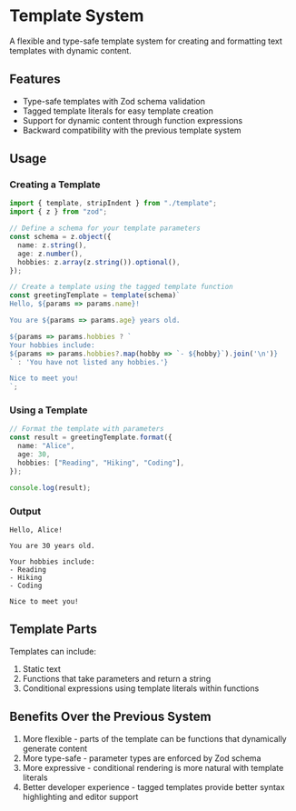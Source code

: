 # Template System

A flexible and type-safe template system for creating and formatting text templates with dynamic content.

## Features

- Type-safe templates with Zod schema validation
- Tagged template literals for easy template creation
- Support for dynamic content through function expressions
- Backward compatibility with the previous template system

## Usage

### Creating a Template

```typescript
import { template, stripIndent } from "./template";
import { z } from "zod";

// Define a schema for your template parameters
const schema = z.object({
  name: z.string(),
  age: z.number(),
  hobbies: z.array(z.string()).optional(),
});

// Create a template using the tagged template function
const greetingTemplate = template(schema)`
Hello, ${params => params.name}!

You are ${params => params.age} years old.

${params => params.hobbies ? `
Your hobbies include:
${params => params.hobbies?.map(hobby => `- ${hobby}`).join('\n')}
` : 'You have not listed any hobbies.'}

Nice to meet you!
`;
```

### Using a Template

```typescript
// Format the template with parameters
const result = greetingTemplate.format({
  name: "Alice",
  age: 30,
  hobbies: ["Reading", "Hiking", "Coding"],
});

console.log(result);
```

### Output

```
Hello, Alice!

You are 30 years old.

Your hobbies include:
- Reading
- Hiking
- Coding

Nice to meet you!
```

## Template Parts

Templates can include:

1. Static text
2. Functions that take parameters and return a string
3. Conditional expressions using template literals within functions

## Benefits Over the Previous System

1. More flexible - parts of the template can be functions that dynamically generate content
2. More type-safe - parameter types are enforced by Zod schema
3. More expressive - conditional rendering is more natural with template literals
4. Better developer experience - tagged templates provide better syntax highlighting and editor support

